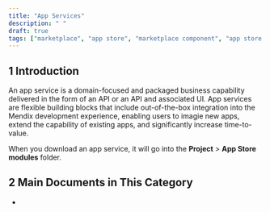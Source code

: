```yaml
---
title: "App Services"
description: " "
draft: true 
tags: ["marketplace", "app store", "marketplace component", "app store component", "app service"]
---
```


## 1 Introduction

An app service is a domain-focused and packaged business capability delivered in the form of an API or an API and associated UI. App services are flexible building blocks that include out-of-the-box integration into the Mendix development experience, enabling users to imagie new apps, extend the capability of existing apps, and significantly increase time-to-value.

When you download an app service, it will go into the **Project** > **App Store modules** folder.

## 2 Main Documents in This Category

* 